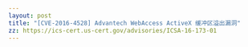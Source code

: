 ```yaml
---
layout: post
title: "[CVE-2016-4528] Advantech WebAccess ActiveX 缓冲区溢出漏洞"
zz: https://ics-cert.us-cert.gov/advisories/ICSA-16-173-01
---
```

